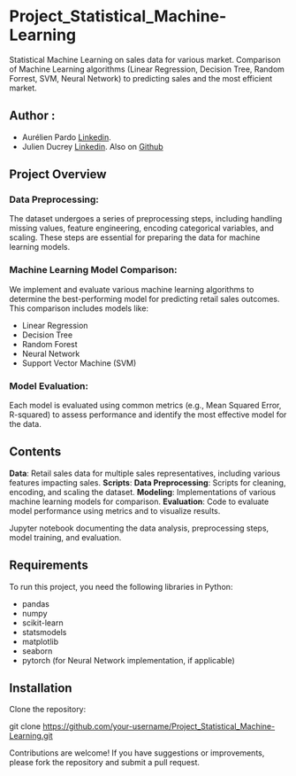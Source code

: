 # Project_Statistical_Machine-Learning
Statistical Machine Learning on sales data for various market. Comparison of Machine Learning algorithms (Linear Regression, Decision Tree, Random Forrest, SVM, Neural Network) to predicting sales and the most efficient market.


## Author :

- Aurélien Pardo [Linkedin](https://www.linkedin.com/in/aur%C3%A9lien-pardo-24a02324b/).
- Julien Ducrey [Linkedin](https://www.linkedin.com/in/julien-ducrey-21jd/). Also on [Github](https://github.com/jducrey)


## Project Overview

### Data Preprocessing:
The dataset undergoes a series of preprocessing steps, including handling missing values, feature engineering, encoding categorical variables, and scaling. These steps are essential for preparing the data for machine learning models.

### Machine Learning Model Comparison:
We implement and evaluate various machine learning algorithms to determine the best-performing model for predicting retail sales outcomes. This comparison includes models like:
  - Linear Regression
  - Decision Tree
  - Random Forest
  - Neural Network
  - Support Vector Machine (SVM)

### Model Evaluation:
Each model is evaluated using common metrics (e.g., Mean Squared Error, R-squared) to assess performance and identify the most effective model for the data.

## Contents

**Data**: Retail sales data for multiple sales representatives, including various features impacting sales.
**Scripts**:
**Data Preprocessing**: Scripts for cleaning, encoding, and scaling the dataset.
**Modeling**: Implementations of various machine learning models for comparison.
**Evaluation**: Code to evaluate model performance using metrics and to visualize results.

Jupyter notebook documenting the data analysis, preprocessing steps, model training, and evaluation.

## Requirements

To run this project, you need the following libraries in Python:

- pandas
- numpy
- scikit-learn
- statsmodels
- matplotlib
- seaborn
- pytorch (for Neural Network implementation, if applicable)

## Installation

Clone the repository:

  git clone https://github.com/your-username/Project_Statistical_Machine-Learning.git

Contributions are welcome! If you have suggestions or improvements, please fork the repository and submit a pull request.

